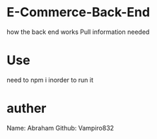 # E-Commerce-Back-End
how the back end works 
Pull information needed

# Use
need to npm i inorder to run it 

# auther 
Name: Abraham 
Github: Vampiro832
